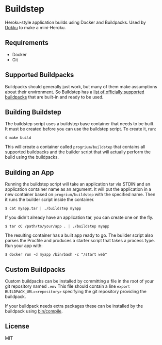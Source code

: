 # Buildstep

Heroku-style application builds using Docker and Buildpacks. Used by [Dokku](https://github.com/progrium/dokku) to make a mini-Heroku.

## Requirements

 * Docker
 * Git

## Supported Buildpacks

Buildpacks should generally just work, but many of them make assumptions about their environment. So Buildstep has a [list of officially supported buildpacks](https://github.com/gliderlabs/herokuish/tree/master/buildpacks) that are built-in and ready to be used.


## Building Buildstep

The buildstep script uses a buildstep base container that needs to be built. It must be created before
you can use the buildstep script. To create it, run:

    $ make build

This will create a container called `progrium/buildstep` that contains all supported buildpacks and the
builder script that will actually perform the build using the buildpacks.

## Building an App

Running the buildstep script will take an application tar via STDIN and an application container name as
an argument. It will put the application in a new container based on `progrium/buildstep` with the specified name.
Then it runs the builder script inside the container.

    $ cat myapp.tar | ./buildstep myapp

If you didn't already have an application tar, you can create one on the fly.

    $ tar cC /path/to/your/app . | ./buildstep myapp

The resulting container has a built app ready to go. The builder script also parses the Procfile and produces
a starter script that takes a process type. Run your app with:

    $ docker run -d myapp /bin/bash -c "/start web"

## Custom Buildpacks

Custom buildpacks can be installed by committing a file in the root of your git repository named `.env`
This file should contain a line `export BUILDPACK_URL=<repository>` specifying the git repository providing
the buildpack.

If your buildpack needs extra packages these can be installed by the buildpack using [bin/compile](https://devcenter.heroku.com/articles/buildpack-api#bin-compile).

## License

MIT
